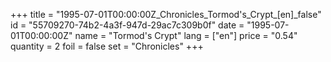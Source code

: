 +++
title = "1995-07-01T00:00:00Z_Chronicles_Tormod's_Crypt_[en]_false"
id = "55709270-74b2-4a3f-947d-29ac7c309b0f"
date = "1995-07-01T00:00:00Z"
name = "Tormod's Crypt"
lang = ["en"]
price = "0.54"
quantity = 2
foil = false
set = "Chronicles"
+++
